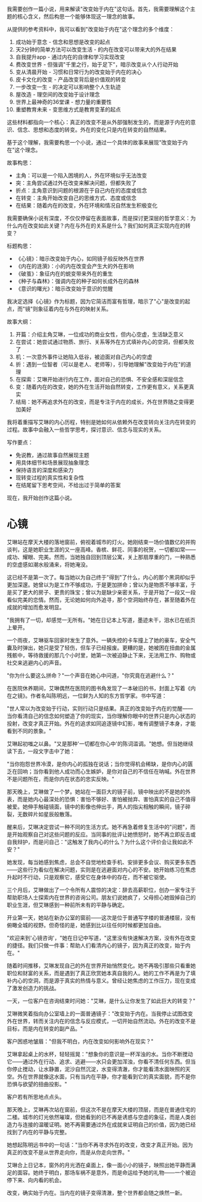 <ReasoningChainRenderer>
我需要创作一篇小说，用来解读"改变始于内在"这句话。首先，我需要理解这个主题的核心含义，然后构思一个能够体现这一理念的故事。

从提供的参考资料中，我可以看到"改变始于内在"这个理念的多个维度：
1. 成功始于意念 - 信念和思想是改变的起点
2. 天2分钟的简单方法可以改变生活 - 的内在改变可以带来大的外在结果
3. 自我提升app - 通过内在的自律和学习实现改变
4. 费改变世界 - 但强调"千里之行，始于足下"，暗示改变从个人行动开始
5. 变从清晨开始 - 习惯和日常行为的改变始于内在的决心
6. 皮卡文化的改变 - 产品改变背后是价值观的转变
7. 一步改变一生 - 的决定可以影响整个人生轨迹
8. 屋改造 - 理空间的改变始于设计理念
9. 世界上最神奇的36堂课 - 想力量的重要性
10. 重塑教育未来 - 变思维方式是教育变革的起点

这些材料都指向一个核心：真正的改变不是从外部强制发生的，而是源于内在的意识、信念、思想和态度的转变。外在的变化只是内在转变的自然结果。

基于这个理解，我需要构思一个小说，通过一个具体的故事来展现"改变始于内在"这个理念。

故事构思：
- 主角：可以是一个陷入困境的人，外在环境似乎无法改变
- 突：主角尝试通过外在改变来解决问题，但都失败了
- 折点：主角意识到问题的根源在于自己内在的态度或信念
- 在转变：主角开始改变自己的思维方式、态度或信念
- 在结果：随着内在的改变，外在环境和情况自然发生积极变化

我需要确保小说有深度，不仅仅停留在表面故事，而是探讨更深层的哲学意义：为什么内在改变如此关键？内在与外在的关系是什么？我们如何真正实现内在的转变？

标题构思：
- 《心镜》：暗示改变始于内心，如同镜子般反映外在世界
- 《内在的涟漪》：小的内在改变会产生大的外在影响
- 《破茧》：象征内在的蜕变带来外在的重生
- 《种子与森林》：强调内在的种子如何长成外在的森林
- 《意识的曙光》：暗示改变始于意识的觉醒

我决定选择《心镜》作为标题，因为它简洁而富有哲理，暗示了"心"是改变的起点，而"镜"则象征着内在与外在的映射关系。

故事大纲：
1. 开篇：介绍主角艾琳，一位成功的商业女性，但内心空虚，生活缺乏意义
2. 在尝试：她尝试通过物质、旅行、关系等外在方式填补内心的空洞，但都失败了
3. 机：一次意外事件让她陷入低谷，被迫面对自己内心的空虚
4. 折：遇到一位智者（可以是老人、老师等），引导她理解"改变始于内在"的道理
5. 在探索：艾琳开始进行内在工作，面对自己的恐惧、不安全感和深层信念
6. 变：随着内在的改变，她的外在生活开始自然转变，工作更有意义，关系更真实
7. 结局：她不再追求外在的改变，而是专注于内在的成长，外在世界随之变得更加美好

我将着重描写艾琳的内心历程，特别是她如何从依赖外在改变转向关注内在转变的过程。故事中会融入一些哲学思考，探讨意识、信念与现实的关系。

写作要点：
- 免说教，通过故事自然展现主题
- 用具体细节和场景展现抽象理念
- 保持语言的深度和感染力
- 现转变过程的真实性和复杂性
- 在结尾留下思考空间，不给出过于简单的答案

现在，我开始创作这篇小说。
</ReasoningChainRenderer>

# 心镜

艾琳站在摩天大楼的落地窗前，俯视着城市的灯火。她刚结束一场价值数亿的并购谈判，这是她职业生涯的又一座高峰。香槟、鲜花、同事的祝贺，一切都如常——成功、耀眼、完美。然而，当她独自回到顶层公寓，关上那扇厚重的门，一种熟悉的空虚感如潮水般涌来，将她淹没。

这已经不是第一次了。每当她以为自己终于"得到"了什么，内心的那个黑洞却似乎更加深邃。她曾以为是工作不够成功，于是更加拼命；曾以为是物质不够丰富，于是买了更大的房子、更贵的珠宝；曾以为是缺少亲密关系，于是开始了一段又一段看似完美的恋情。然而，无论她如何向外追寻，那个空洞始终存在，甚至随着外在成就的增加而愈发明显。

"我拥有了一切，却感觉一无所有。"她在日记本上写道，墨迹未干，泪水已在纸页上晕开。

一个雨夜，艾琳驱车回家时发生了意外。一辆失控的卡车撞上了她的豪车，安全气囊及时弹出，她只是受了轻伤，但车子已经报废。更糟的是，她被困在扭曲的金属残骸中，等待救援的那几个小时里，她第一次被迫静止下来，无法用工作、购物或社交来逃避内心的声音。

"你为什么要这么拼命？"一个声音在她心中问道，"你究竟在逃避什么？"

在医院休养期间，艾琳偶然在医院的图书角发现了一本破旧的书，封面上写着《内在之镜》。作者名叫陈明远，一位鲜为人知的东方哲学家。书中写道：

"世人常以为改变始于行动，实则行动只是结果。真正的改变始于内在的觉醒——当你看清自己的信念如何塑造了你的现实，当你理解你眼中的世界只是内心状态的投射，改变才真正开始。外在的追求如同追逐镜中幻影，唯有调整镜子本身，才能看到不同的景象。"

艾琳起初嗤之以鼻。"又是那种'一切都在你心中'的陈词滥调。"她想。但当她继续读下去，一段文字击中了她：

"当你抱怨世界冷漠，是你内心的孤独在说话；当你觉得机会稀缺，是你内心的匮乏在回响；当你看到他人成功而心生嫉妒，是你对自己的不信任在呐喊。外在世界不是问题所在，而是你内在状态的忠实反映。"

那天晚上，艾琳做了一个梦。她站在一面巨大的镜子前，镜中映出的不是她的外表，而是她内心最深处的恐惧：害怕不够好、害怕被抛弃、害怕真实的自己不值得被爱。她伸手触碰镜面，镜中的影像也伸出手，两人的指尖相触的瞬间，镜子碎裂，无数碎片如星辰般散落。

醒来后，艾琳决定尝试一种不同的生活方式。她不再急着修复生活中的"问题"，而是开始观察自己对这些问题的反应。当同事的批评让她愤怒时，她不再立即反击或自我辩护，而是问自己："这触发了我内心的什么？为什么这个评价会让我如此不安？"

她发现，每当她感到焦虑，总会不自觉地检查手机、安排更多会议、购买更多东西——这些行为看似在解决问题，实则是在逃避面对内心的不安。她开始练习在焦虑升起时不行动，只是观察它，感受它在身体中的存在，而不被它驱使。

三个月后，艾琳做出了一个令所有人震惊的决定：辞去高薪职位，创办一家专注于帮助职场人士探索内在世界的咨询公司。朋友们说她疯了，父母担心她毁掉自己的职业生涯，但艾琳感到一种前所未有的平静与确定。

开业第一天，她站在新办公室的窗前——这次是位于普通写字楼的普通楼层，没有俯瞰全城的视野。但奇怪的是，她感到比以往任何时候都更加自由。

"欢迎来到'心镜咨询'，"她在日记中写道，"这里没有快速解决方案，没有外在改变的捷径。我们只做一件事：帮助人们看清内心的镜子，因为真正的改变，始于内在。"

随着时间推移，艾琳发现自己的外在世界开始悄然变化。她不再吸引那些只看重她职位和财富的关系，而是遇到了真正欣赏她本真自我的人。她的工作不再是为了填补内心的空洞，而是源于真实的热情与意义。曾经让她焦虑的工作压力，现在变成了激发创造力的挑战。

一天，一位客户在咨询结束时问她："艾琳，是什么让你发生了如此巨大的转变？"

艾琳微笑着指向办公室墙上的一面普通镜子："改变始于内在。当我停止试图改变外在世界，转而关注内在的信念与反应模式，一切开始自然流动。外在的改变不是目标，而是内在转变的副产品。"

客户困惑地皱眉："但我不明白，内在改变如何影响外在现实？"

艾琳拿起桌上的水杯，轻轻摇晃："想象你的意识是一杯浑浊的水。当你不断搅动它——通过外在行动、追求、逃避——水只会更加浑浊，你看不清任何东西。但当你停止搅动，让水静置，泥沙自然沉淀，水变得清澈，你才能看清水面映照的天空。外在世界就像这水面，只有当内在平静，你才能看到它的真实面貌，而不是你恐惧与欲望的扭曲投影。"

客户若有所思地点点头。

那天晚上，艾琳再次站在窗前，但这次不是在摩天大楼的顶层，而是在普通住宅的二楼。城市的灯光依然璀璨，但她看到的已不再是诱惑与空虚的象征，而是人类创造力与连接的温暖证明。她不再需要通过外在成就来证明自己的价值，因为她已经找到了内在的平静与完整。

她想起陈明远书中的一句话："当你不再寻求外在的改变，改变才真正开始。因为真正的改变不是从世界走向你，而是从你走向世界。"

艾琳合上日记本，窗外的月光洒在桌面上，像一面小小的镜子，映照出她平静而满足的面容。她终于明白，那场车祸不是意外，而是命运给予她的礼物——一个被迫停下来、向内看的机会。

改变，确实始于内在。当内在的镜子变得清澈，整个世界都会随之焕然一新。